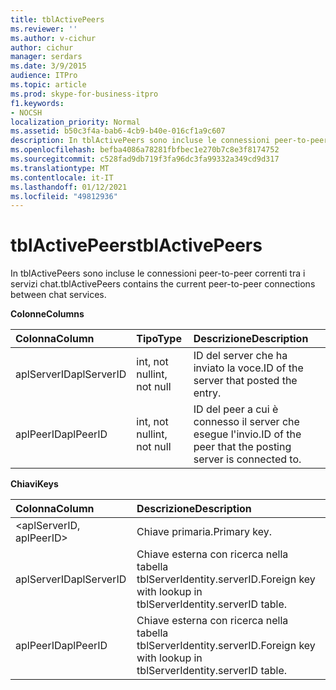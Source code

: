 ```yaml
---
title: tblActivePeers
ms.reviewer: ''
ms.author: v-cichur
author: cichur
manager: serdars
ms.date: 3/9/2015
audience: ITPro
ms.topic: article
ms.prod: skype-for-business-itpro
f1.keywords:
- NOCSH
localization_priority: Normal
ms.assetid: b50c3f4a-bab6-4cb9-b40e-016cf1a9c607
description: In tblActivePeers sono incluse le connessioni peer-to-peer correnti tra i servizi chat.
ms.openlocfilehash: befba4086a78281fbfbec1e270b7c8e3f8174752
ms.sourcegitcommit: c528fad9db719f3fa96dc3fa99332a349cd9d317
ms.translationtype: MT
ms.contentlocale: it-IT
ms.lasthandoff: 01/12/2021
ms.locfileid: "49812936"
---
```

# <a name="tblactivepeers"></a><span data-ttu-id="08434-103">tblActivePeers</span><span class="sxs-lookup"><span data-stu-id="08434-103">tblActivePeers</span></span>
 
<span data-ttu-id="08434-104">In tblActivePeers sono incluse le connessioni peer-to-peer correnti tra i servizi chat.</span><span class="sxs-lookup"><span data-stu-id="08434-104">tblActivePeers contains the current peer-to-peer connections between chat services.</span></span>
  
<span data-ttu-id="08434-105">**Colonne**</span><span class="sxs-lookup"><span data-stu-id="08434-105">**Columns**</span></span>

|<span data-ttu-id="08434-106">**Colonna**</span><span class="sxs-lookup"><span data-stu-id="08434-106">**Column**</span></span>|<span data-ttu-id="08434-107">**Tipo**</span><span class="sxs-lookup"><span data-stu-id="08434-107">**Type**</span></span>|<span data-ttu-id="08434-108">**Descrizione**</span><span class="sxs-lookup"><span data-stu-id="08434-108">**Description**</span></span>|
|:-----|:-----|:-----|
|<span data-ttu-id="08434-109">aplServerID</span><span class="sxs-lookup"><span data-stu-id="08434-109">aplServerID</span></span>  <br/> |<span data-ttu-id="08434-110">int, not null</span><span class="sxs-lookup"><span data-stu-id="08434-110">int, not null</span></span>  <br/> |<span data-ttu-id="08434-111">ID del server che ha inviato la voce.</span><span class="sxs-lookup"><span data-stu-id="08434-111">ID of the server that posted the entry.</span></span>  <br/> |
|<span data-ttu-id="08434-112">aplPeerID</span><span class="sxs-lookup"><span data-stu-id="08434-112">aplPeerID</span></span>  <br/> |<span data-ttu-id="08434-113">int, not null</span><span class="sxs-lookup"><span data-stu-id="08434-113">int, not null</span></span>  <br/> |<span data-ttu-id="08434-114">ID del peer a cui è connesso il server che esegue l'invio.</span><span class="sxs-lookup"><span data-stu-id="08434-114">ID of the peer that the posting server is connected to.</span></span>  <br/> |
   
<span data-ttu-id="08434-115">**Chiavi**</span><span class="sxs-lookup"><span data-stu-id="08434-115">**Keys**</span></span>

|<span data-ttu-id="08434-116">**Colonna**</span><span class="sxs-lookup"><span data-stu-id="08434-116">**Column**</span></span>|<span data-ttu-id="08434-117">**Descrizione**</span><span class="sxs-lookup"><span data-stu-id="08434-117">**Description**</span></span>|
|:-----|:-----|
|\<aplServerID, aplPeerID\>  <br/> |<span data-ttu-id="08434-118">Chiave primaria.</span><span class="sxs-lookup"><span data-stu-id="08434-118">Primary key.</span></span>  <br/> |
|<span data-ttu-id="08434-119">aplServerID</span><span class="sxs-lookup"><span data-stu-id="08434-119">aplServerID</span></span>  <br/> |<span data-ttu-id="08434-120">Chiave esterna con ricerca nella tabella tblServerIdentity.serverID.</span><span class="sxs-lookup"><span data-stu-id="08434-120">Foreign key with lookup in tblServerIdentity.serverID table.</span></span>  <br/> |
|<span data-ttu-id="08434-121">aplPeerID</span><span class="sxs-lookup"><span data-stu-id="08434-121">aplPeerID</span></span>  <br/> |<span data-ttu-id="08434-122">Chiave esterna con ricerca nella tabella tblServerIdentity.serverID.</span><span class="sxs-lookup"><span data-stu-id="08434-122">Foreign key with lookup in tblServerIdentity.serverID table.</span></span>  <br/> |
   

